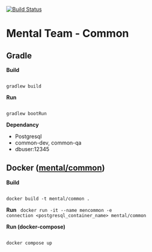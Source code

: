 [![Build Status](http://ci.teammental.com/buildStatus/icon?job=common-multipipeline/master)](http://ci.teammental.com/job/common-multipipeline/job/master/)

# Mental Team - Common

## Gradle

**Build**

<code>
gradlew build
</code>

**Run**

<code>
gradlew bootRun
</code>

**Dependancy**
* Postgresql
* common-dev, common-qa
* dbuser:12345


## Docker ([mental/common](https://hub.docker.com/r/mental/common/))

**Build**

<code>
docker build -t mental/common .
</code>

**Run**
<code>
docker run -it --name mencommon -e connection <postgresql_container_name> mental/common
</code>

**Run (docker-compose)**

<code>
docker compose up
</code>
